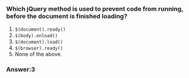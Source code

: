 ### Which jQuery method is used to prevent code from running, before the document is finished loading?

1. `$(document).ready()`
2. `$(body).onload()`
3. `$(document).load()`
4. `$(browser).ready()`
5. None of the above.

### Answer:3

